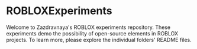 # ROBLOXExperiments
Welcome to Zazdravnaya's ROBLOX experiments repository. These experiments demo the possibility of open-source elements in ROBLOX projects. To learn more, please explore the individual folders' README files.

